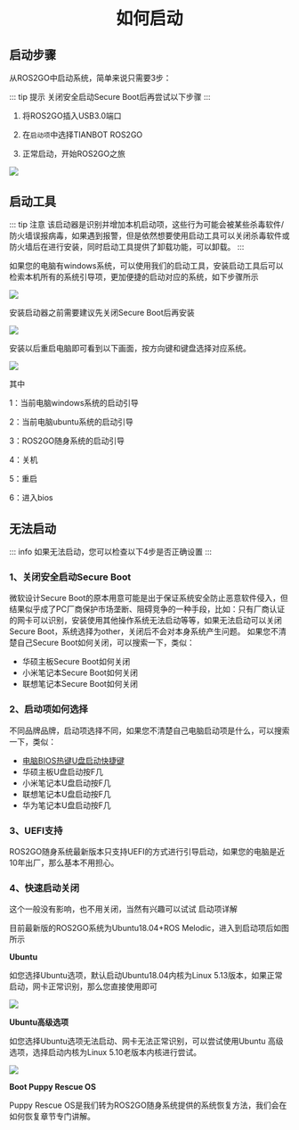 <p style="font-size:30px ; font-weight:bolder; text-align:center">如何启动</p>

## 启动步骤

从ROS2GO中启动系统，简单来说只需要3步：

::: tip 提示
关闭安全启动Secure Boot后再尝试以下步骤
:::

1. 将ROS2GO插入USB3.0端口

2. 在`启动项`中选择TIANBOT ROS2GO

3. 正常启动，开始ROS2GO之旅

![](https://tianbot-pic.oss-cn-beijing.aliyuncs.com/tianbot/202109241902600.webp)

## 启动工具

::: tip 注意
该启动器是识别并增加本机启动项，这些行为可能会被某些杀毒软件/防火墙误报病毒，如果遇到报警，但是依然想要使用启动工具可以关闭杀毒软件或防火墙后在进行安装，同时启动工具提供了卸载功能，可以卸载。
:::

如果您的电脑有windows系统，可以使用我们的启动工具，安装启动工具后可以检索本机所有的系统引导项，更加便捷的启动对应的系统，如下步骤所示

![](https://tianbot-pic.oss-cn-beijing.aliyuncs.com/tianbot/202208292138118.png)

安装启动器之前需要建议先关闭Secure Boot后再安装

![](https://tianbot-pic.oss-cn-beijing.aliyuncs.com/tianbot/202208292145340.png)

安装以后重启电脑即可看到以下画面，按方向键和键盘选择对应系统。

![](https://tianbot-pic.oss-cn-beijing.aliyuncs.com/tianbot/202208292153343.png)

其中

1：当前电脑windows系统的启动引导

2：当前电脑ubuntu系统的启动引导

3：ROS2GO随身系统的启动引导

4：关机

5：重启

6：进入bios

## 无法启动

::: info
如果无法启动，您可以检查以下4步是否正确设置
:::

### 1、关闭安全启动Secure Boot

微软设计Secure Boot的原本用意可能是出于保证系统安全防止恶意软件侵入，但结果似乎成了PC厂商保护市场垄断、阻碍竞争的一种手段，比如：只有厂商认证的网卡可以识别，安装使用其他操作系统无法启动等等，如果无法启动可以关闭Secure Boot，系统选择为other，关闭后不会对本身系统产生问题。
如果您不清楚自己Secure Boot如何关闭，可以搜索一下，类似：

- 华硕主板Secure Boot如何关闭
- 小米笔记本Secure Boot如何关闭
- 联想笔记本Secure Boot如何关闭

### 2、启动项如何选择

不同品牌品牌，启动项选择不同，如果您不清楚自己电脑启动项是什么，可以搜索一下，类似：

- [电脑BIOS热键U盘启动快捷键](https://www.bing.com/search?q=%E7%94%B5%E8%84%91BIOS%E7%83%AD%E9%94%AEU%E7%9B%98%E5%90%AF%E5%8A%A8%E5%BF%AB%E6%8D%B7%E9%94%AE)
- 华硕主板U盘启动按F几
- 小米笔记本U盘启动按F几
- 联想笔记本U盘启动按F几
- 华为笔记本U盘启动按F几

### 3、UEFI支持

ROS2GO随身系统最新版本只支持UEFI的方式进行引导启动，如果您的电脑是近10年出厂，那么基本不用担心。

### 4、快速启动关闭

这个一般没有影响，也不用关闭，当然有兴趣可以试试
启动项详解

目前最新版的ROS2GO系统为Ubuntu18.04+ROS Melodic，进入到启动项后如图所示

**Ubuntu**

如您选择Ubuntu选项，默认启动Ubuntu18.04内核为Linux 5.13版本，如果正常启动，网卡正常识别，那么您直接使用即可

![](https://tianbot-pic.oss-cn-beijing.aliyuncs.com/tianbot/202109241903118.webp)

**Ubuntu高级选项**

如您选择Ubuntu选项无法启动、网卡无法正常识别，可以尝试使用Ubuntu 高级选项，选择启动内核为Linux 5.10老版本内核进行尝试。

![](https://tianbot-pic.oss-cn-beijing.aliyuncs.com/tianbot/202109241903885.webp)

**Boot Puppy Rescue OS**

Puppy Rescue OS是我们转为ROS2GO随身系统提供的系统恢复方法，我们会在如何恢复章节专门讲解。